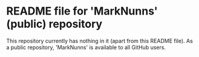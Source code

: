 # README file for 'MarkNunns' (public) repository

This repository currently has nothing in it (apart from this README file).
As a public repository, 'MarkNunns' is available to all GitHub users.
